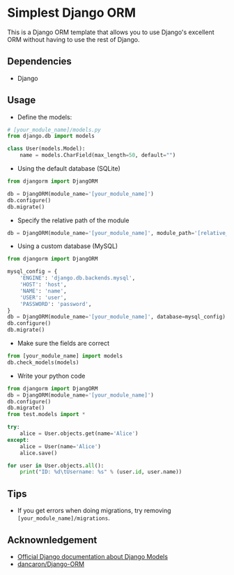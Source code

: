 Simplest Django ORM
====
This is a Django ORM template that allows you to use Django's excellent ORM without having to use the rest of Django.

Dependencies
----
* Django

Usage
----

* Define the models:
```python
# [your_module_name]/models.py
from django.db import models

class User(models.Model):
    name = models.CharField(max_length=50, default="")

```

* Using the default database (SQLite)
```python
from djangorm import DjangORM

db = DjangORM(module_name='[your_module_name]')
db.configure()
db.migrate()

```

* Specify the relative path of the module
```python
db = DjangORM(module_name='[your_module_name]', module_path='[relative_path]')

```

* Using a custom database (MySQL)
```python
from djangorm import DjangORM

mysql_config = {
    'ENGINE': 'django.db.backends.mysql',
    'HOST': 'host',
    'NAME': 'name',
    'USER': 'user',
    'PASSWORD': 'password',
}
db = DjangORM(module_name='[your_module_name]', database=mysql_config)
db.configure()
db.migrate()

```

* Make sure the fields are correct
```python
from [your_module_name] import models
db.check_models(models)
```

* Write your python code
```python
from djangorm import DjangORM
db = DjangORM(module_name='[your_module_name]')
db.configure()
db.migrate()
from test.models import *

try:
    alice = User.objects.get(name='Alice')
except:
    alice = User(name='Alice')
    alice.save()

for user in User.objects.all():
    print("ID: %d\tUsername: %s" % (user.id, user.name))

```

Tips
----
* If you get errors when doing migrations, try removing `[your_module_name]/migrations`.

Acknownledgement
----
* [Official Django documentation about Django Models](https://docs.djangoproject.com/en/2.0/topics/db/models/)
* [dancaron/Django-ORM](https://github.com/dancaron/Django-ORM)
